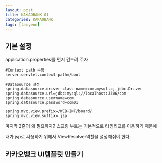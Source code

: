 ```yaml
---
layout: post
title: KAKAOBANK 01
categories: KAKAOBANK
tags: [taeyeon]
---
```


## 기본 설정

application.properties를 먼저 건드려 주자

```1=application.properties
#Context path 수정
server.servlet.context-path=/boot

#DataSource 설정
spring.datasource.driver-class-name=com.mysql.cj.jdbc.Driver
spring.datasource.url=jdbc:mysql://localhost:3306/com
spring.datasource.username=com
spring.datasource.password=com01

spring.mvc.view.prefix=/WEB-INF/board/
spring.mvc.view.suffix=.jsp

```

마지막 2줄이 왜 필요하지? 스프링 부트는 기본적으로 타임리프를 이용하기 때문에

내가 jsp로 사용하기 위해서 ViewResolver역할을 설정해줘야 한다.


## 카카오뱅크 UI템플릿 만들기


